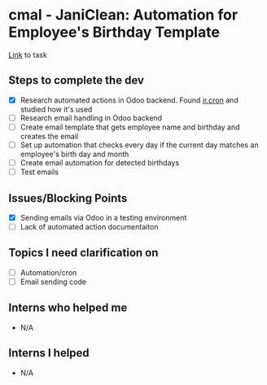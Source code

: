 # cmal - JaniClean: Automation for Employee's Birthday Template
[Link](https://www.odoo.com/web#id=3361698&cids=3&menu_id=4720&action=4665&active_id=3361672&model=project.task&view_type=form) to task

## Steps to complete the dev
- [X] Research automated actions in Odoo backend. Found [ir.cron](https://github.com/odoo/odoo/blob/16.0/odoo/addons/base/models/ir_cron.py) and studied how it's used
- [ ] Research email handling in Odoo backend
- [ ] Create email template that gets employee name and birthday and creates the email
- [ ] Set up automation that checks every day if the current day matches an employee's birth day and month
- [ ] Create email automation for detected birthdays
- [ ] Test emails

## Issues/Blocking Points
- [X] Sending emails via Odoo in a testing environment
- [ ] Lack of automated action documentaiton

## Topics I need clarification on
- [ ] Automation/cron
- [ ] Email sending code
      
## Interns who helped me
- N/A

## Interns I helped
- N/A
